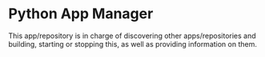 # Python App Manager

This app/repository is in charge of discovering other apps/repositories and building,
starting or stopping this, as well as providing information on them.
